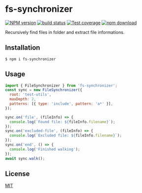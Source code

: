 # fs-synchronizer

[![NPM version][npm-image]][npm-url]
[![build status][ci-image]][ci-url]
[![Test coverage][codecov-image]][codecov-url]
[![npm download][download-image]][download-url]

Recursively find files in folder and extract file informations.

## Installation

`$ npm i fs-synchronizer`

## Usage

```js
import { FileSynchronizer } from 'fs-synchronizer';
const sync = new FileSynchronizer({
  root: 'test-utils',
  maxDepth: 2,
  patterns: [{ type: 'include', pattern: 'a*' }],
});

sync.on('file', (fileInfo) => {
  console.log(`Found file: ${fileInfo.filename}`);
});
sync.on('excluded-file', (fileInfo) => {
  console.log(`Excluded file: ${fileInfo.filename}`);
});
sync.on('end', () => {
  console.log('Finished walking');
});
await sync.walk();
```

## License

[MIT](./LICENSE)

[npm-image]: https://img.shields.io/npm/v/fs-synchronizer.svg
[npm-url]: https://www.npmjs.com/package/fs-synchronizer
[ci-image]: https://github.com/zakodium/fs-synchronizer/workflows/Node.js%20CI/badge.svg?branch=main
[ci-url]: https://github.com/zakodium/fs-synchronizer/actions?query=workflow%3A%22Node.js+CI%22
[codecov-image]: https://img.shields.io/codecov/c/github/zakodium/fs-synchronizer.svg
[codecov-url]: https://codecov.io/gh/zakodium/fs-synchronizer
[download-image]: https://img.shields.io/npm/dm/fs-synchronizer.svg
[download-url]: https://www.npmjs.com/package/fs-synchronizer
